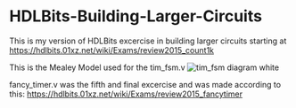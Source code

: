 # HDLBits-Building-Larger-Circuits
This is my version of HDLBits excercise in building larger circuits starting at https://hdlbits.01xz.net/wiki/Exams/review2015_count1k

This is the Mealey Model used for the tim_fsm.v
![tim_fsm diagram white](https://user-images.githubusercontent.com/46980468/222592135-2156b53f-9d86-4011-ad98-300721e0e6e0.png)

fancy_timer.v was the fifth and final excercise and was made according to this:
https://hdlbits.01xz.net/wiki/Exams/review2015_fancytimer
